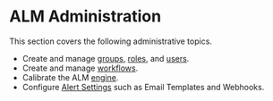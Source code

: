 ﻿[title]: # (Administration)
[tags]: # (Account Lifecycle Manager,ALM,Active Directory,)
[priority]: # (2000)

# ALM Administration

This section covers the following administrative topics.

* Create and manage [groups](users-groups-roles/creategroups.md), [roles](users-groups-roles/createroles.md), and [users](users-groups-roles/createmanageusers.md).
* Create and manage [workflows](buildworkflow.md).
* Calibrate the ALM [engine](calibrateengine.md).
* Configure [Alert Settings](alerts.md) such as Email Templates and Webhooks.
